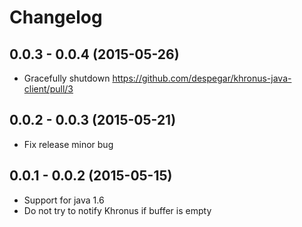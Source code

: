 # Changelog

## 0.0.3 - 0.0.4 (2015-05-26)

* Gracefully shutdown https://github.com/despegar/khronus-java-client/pull/3

## 0.0.2 - 0.0.3 (2015-05-21)

* Fix release minor bug

## 0.0.1 - 0.0.2 (2015-05-15)

* Support for java 1.6
* Do not try to notify Khronus if buffer is empty
